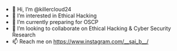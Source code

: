 - 👋 Hi, I’m @killercloud24
- 👀 I’m interested in Ethical Hacking
- 🌱 I’m currently preparing for OSCP 
- 💞️ I’m looking to collaborate on Ethical Hacking & Cyber Security Research
- 📫 Reach me on https://www.instagram.com/__sai_b__/

<!---
killercloud24/killercloud24 is a ✨ special ✨ repository because its `README.md` (this file) appears on your GitHub profile.
You can click the Preview link to take a look at your changes.
--->
